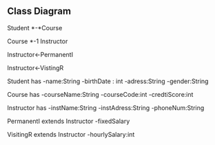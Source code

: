 
## Class Diagram


Student *-*Course

Course *-1 Instructor

Instructor<-PermanentI

Instructor<-VistingR

Student has
-name:String
-birthDate : int
-adress:String
-gender:String

Course has
-courseName:String
-courseCode:int
-credtiScore:int

Instructor has
-instName:String
-instAdress:String
-phoneNum:String

PermanentI extends Instructor
-fixedSalary

VisitingR extends Instructor
-hourlySalary:int
